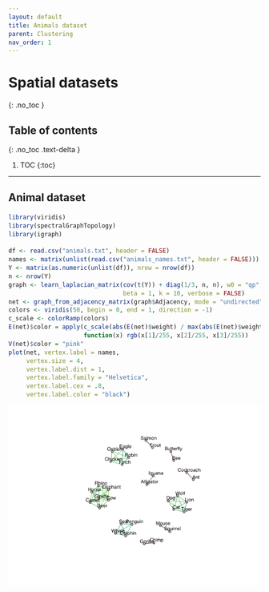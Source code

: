 ```yaml
---
layout: default
title: Animals dataset
parent: Clustering
nav_order: 1
---
```


# Spatial datasets
{: .no_toc }

## Table of contents
{: .no_toc .text-delta }

1. TOC
{:toc}

---

## Animal dataset

``` r
library(viridis)
library(spectralGraphTopology)
library(igraph)

df <- read.csv("animals.txt", header = FALSE)
names <- matrix(unlist(read.csv("animals_names.txt", header = FALSE)))
Y <- matrix(as.numeric(unlist(df)), nrow = nrow(df))
n <- nrow(Y)
graph <- learn_laplacian_matrix(cov(t(Y)) + diag(1/3, n, n), w0 = "qp",
                                beta = 1, k = 10, verbose = FALSE)
net <- graph_from_adjacency_matrix(graph$Adjacency, mode = "undirected", weighted = TRUE)
colors <- viridis(50, begin = 0, end = 1, direction = -1)
c_scale <- colorRamp(colors)
E(net)$color = apply(c_scale(abs(E(net)$weight) / max(abs(E(net)$weight))), 1,
                     function(x) rgb(x[1]/255, x[2]/255, x[3]/255))
V(net)$color = "pink"
plot(net, vertex.label = names,
     vertex.size = 4,
     vertex.label.dist = 1,
     vertex.label.family = "Helvetica",
     vertex.label.cex = .8,
     vertex.label.color = "black")
```

![](animals_files/figure-markdown_github/unnamed-chunk-1-1.png)
